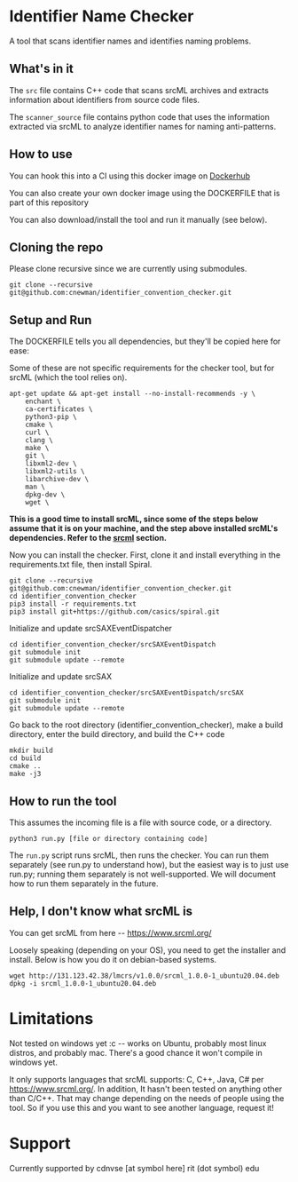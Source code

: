 # Identifier Name Checker
A tool that scans identifier names and identifies naming problems.

## What's in it
The `src` file contains C++ code that scans srcML archives and extracts information about identifiers from source code files.

The `scanner_source` file contains python code that uses the information extracted via srcML to analyze identifier names for naming anti-patterns.

## How to use
You can hook this into a CI using this docker image on [Dockerhub](https://hub.docker.com/repository/docker/sourceslicer/identifier_checker_base)

You can also create your own docker image using the DOCKERFILE that is part of this repository

You can also download/install the tool and run it manually (see below).

## Cloning the repo
Please clone recursive since we are currently using submodules.

`git clone --recursive git@github.com:cnewman/identifier_convention_checker.git`

## Setup and Run
The DOCKERFILE tells you all dependencies, but they'll be copied here for ease:

Some of these are not specific requirements for the checker tool, but for srcML (which the tool relies on).

```
apt-get update && apt-get install --no-install-recommends -y \
    enchant \
    ca-certificates \
    python3-pip \ 
    cmake \
    curl \
    clang \
    make \
    git \
    libxml2-dev \
    libxml2-utils \
    libarchive-dev \
    man \
    dpkg-dev \
    wget \
```

**This is a good time to install srcML, since some of the steps below assume that it is on your machine, and the step above installed srcML's dependencies. Refer to the [srcml](#help-i-dont-know-what-srcml-is) section.**

Now you can install the checker. First, clone it and install everything in the requirements.txt file, then install Spiral.
```
git clone --recursive git@github.com:cnewman/identifier_convention_checker.git
cd identifier_convention_checker 
pip3 install -r requirements.txt
pip3 install git+https://github.com/casics/spiral.git
```

Initialize and update srcSAXEventDispatcher
```
cd identifier_convention_checker/srcSAXEventDispatch 
git submodule init 
git submodule update --remote 
```

Initialize and update srcSAX
```
cd identifier_convention_checker/srcSAXEventDispatch/srcSAX 
git submodule init 
git submodule update --remote
```

Go back to the root directory (identifier_convention_checker), make a build directory, enter the build directory, and build the C++ code

```
mkdir build 
cd build 
cmake .. 
make -j3
```

## How to run the tool

This assumes the incoming file is a file with source code, or a directory.

```
python3 run.py [file or directory containing code]
```

The `run.py` script runs srcML, then runs the checker. You can run them separately (see run.py to understand how), but the easiest way is to just use run.py; running them separately is not well-supported. We will document how to run them separately in the future.

## Help, I don't know what srcML is
You can get srcML from here -- https://www.srcml.org/

Loosely speaking (depending on your OS), you need to get the installer and install. Below is how you do it on debian-based systems.

```
wget http://131.123.42.38/lmcrs/v1.0.0/srcml_1.0.0-1_ubuntu20.04.deb
dpkg -i srcml_1.0.0-1_ubuntu20.04.deb
```

# Limitations
Not tested on windows yet :c -- works on Ubuntu, probably most linux distros, and probably mac. There's a good chance it won't compile in windows yet.

It only supports languages that srcML supports: C, C++, Java, C# per https://www.srcml.org/. In addition, It hasn't been tested on anything other than C/C++. That may change depending on the needs of people using the tool. So if you use this and you want to see another language, request it!

# Support
Currently supported by cdnvse [at symbol here] rit (dot symbol) edu
